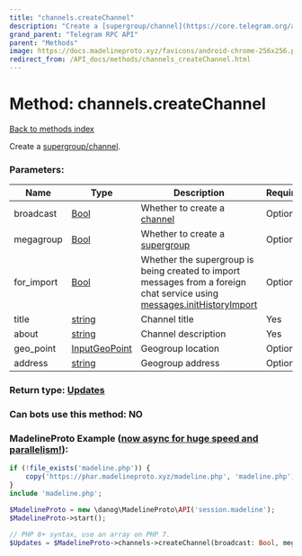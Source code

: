 ```yaml
---
title: "channels.createChannel"
description: "Create a [supergroup/channel](https://core.telegram.org/api/channel)."
grand_parent: "Telegram RPC API"
parent: "Methods"
image: https://docs.madelineproto.xyz/favicons/android-chrome-256x256.png
redirect_from: /API_docs/methods/channels_createChannel.html
---
```

# Method: channels.createChannel
[Back to methods index](index.html)



Create a [supergroup/channel](https://core.telegram.org/api/channel).

### Parameters:

| Name     |    Type       | Description | Required |
|----------|---------------|-------------|----------|
|broadcast|[Bool](/API_docs/types/Bool.html) | Whether to create a [channel](https://core.telegram.org/api/channel) | Optional|
|megagroup|[Bool](/API_docs/types/Bool.html) | Whether to create a [supergroup](https://core.telegram.org/api/channel) | Optional|
|for\_import|[Bool](/API_docs/types/Bool.html) | Whether the supergroup is being created to import messages from a foreign chat service using [messages.initHistoryImport](../methods/messages.initHistoryImport.html) | Optional|
|title|[string](/API_docs/types/string.html) | Channel title | Yes|
|about|[string](/API_docs/types/string.html) | Channel description | Yes|
|geo\_point|[InputGeoPoint](/API_docs/types/InputGeoPoint.html) | Geogroup location | Optional|
|address|[string](/API_docs/types/string.html) | Geogroup address | Optional|


### Return type: [Updates](/API_docs/types/Updates.html)

### Can bots use this method: **NO**


### MadelineProto Example ([now async for huge speed and parallelism!](https://docs.madelineproto.xyz/docs/ASYNC.html)):


```php
if (!file_exists('madeline.php')) {
    copy('https://phar.madelineproto.xyz/madeline.php', 'madeline.php');
}
include 'madeline.php';

$MadelineProto = new \danog\MadelineProto\API('session.madeline');
$MadelineProto->start();

// PHP 8+ syntax, use an array on PHP 7.
$Updates = $MadelineProto->channels->createChannel(broadcast: Bool, megagroup: Bool, for_import: Bool, title: 'string', about: 'string', geo_point: InputGeoPoint, address: 'string', );
```

